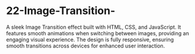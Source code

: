 # 22-Image-Transition-
A sleek Image Transition effect built with HTML, CSS, and JavaScript. It features smooth animations when switching between images, providing an engaging visual experience. The design is fully responsive, ensuring smooth transitions across devices for enhanced user interaction.
